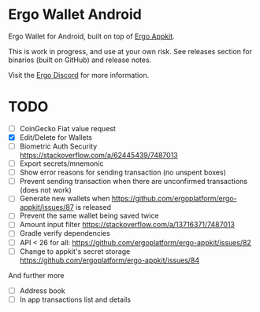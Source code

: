 # Ergo Wallet Android

Ergo Wallet for Android, built on top of [Ergo Appkit](https://github.com/aslesarenko/ergo-appkit).

This is work in progress, and use at your own risk. See releases section for binaries (built on GitHub) and release notes.

Visit the [Ergo Discord](https://discord.gg/kj7s7nb) for more information.


# TODO
- [ ] CoinGecko Fiat value request
- [X] Edit/Delete for Wallets
- [ ] Biometric Auth Security https://stackoverflow.com/a/62445439/7487013
- [ ] Export secrets/mnemonic
- [ ] Show error reasons for sending transaction (no unspent boxes)
- [ ] Prevent sending transaction when there are unconfirmed transactions (does not work)
- [ ] Generate new wallets when https://github.com/ergoplatform/ergo-appkit/issues/87 is released
- [ ] Prevent the same wallet being saved twice
- [ ] Amount input filter https://stackoverflow.com/a/13716371/7487013
- [ ] Gradle verify dependencies
- [ ] API < 26 for all: https://github.com/ergoplatform/ergo-appkit/issues/82
- [ ] Change to appkit's secret storage https://github.com/ergoplatform/ergo-appkit/issues/84

And further more
- [ ] Address book
- [ ] In app transactions list and details